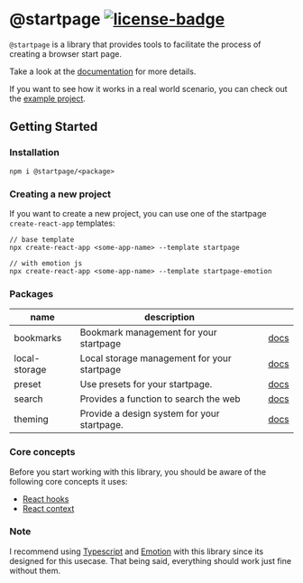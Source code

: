 # @startpage [![license-badge](https://badgen.net/github/license/PrettyCoffee/startpage)](https://github.com/PrettyCoffee/startpage/blob/master/LICENSE)

`@startpage` is a library that provides tools to facilitate the process of creating a browser start page.

Take a look at the [documentation](https://prettycoffee.github.io/startpage/) for more details.

If you want to see how it works in a real world scenario, you can check out the [example project](https://github.com/PrettyCoffee/yet-another-generic-startpage).

## Getting Started

### Installation

```
npm i @startpage/<package>
```

### Creating a new project

If you want to create a new project, you can use one of the startpage `create-react-app` templates:

```
// base template
npx create-react-app <some-app-name> --template startpage

// with emotion js
npx create-react-app <some-app-name> --template startpage-emotion
```

### Packages

| name          | description                                  |                                                                  |
| ------------- | -------------------------------------------- | ---------------------------------------------------------------- |
| bookmarks     | Bookmark management for your startpage       | [docs](https://prettycoffee.github.io/startpage/#/bookmarks)     |
| local-storage | Local storage management for your startpage  | [docs](https://prettycoffee.github.io/startpage/#/local-storage) |
| preset        | Use presets for your startpage.              | [docs](https://prettycoffee.github.io/startpage/#/preset)        |
| search        | Provides a function to search the web        | [docs](https://prettycoffee.github.io/startpage/#/search)        |
| theming       | Provide a design system for your startpage.  | [docs](https://prettycoffee.github.io/startpage/#/theming)       |

### Core concepts

Before you start working with this library, you should be aware of the following core concepts it uses:

- [React hooks](https://reactjs.org/docs/hooks-intro.html)
- [React context](https://reactjs.org/docs/context.html)

### Note

I recommend using [Typescript](https://www.typescriptlang.org/) and [Emotion](https://emotion.sh/docs/introduction) with this library since its designed for this usecase. That being said, everything should work just fine without them.
